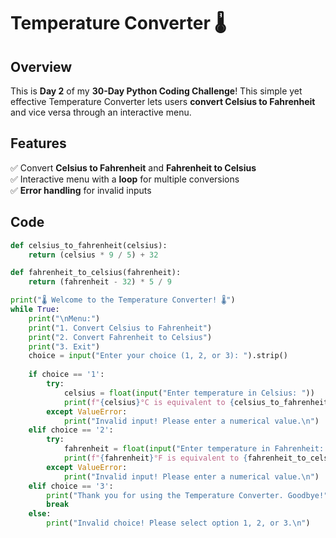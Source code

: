 # Temperature Converter 🌡️  

## Overview  
This is **Day 2** of my **30-Day Python Coding Challenge**! This simple yet effective Temperature Converter lets users **convert Celsius to Fahrenheit** and vice versa through an interactive menu.  

## Features  
✅ Convert **Celsius to Fahrenheit** and **Fahrenheit to Celsius**  
✅ Interactive menu with a **loop** for multiple conversions  
✅ **Error handling** for invalid inputs  

## Code  
```python
def celsius_to_fahrenheit(celsius):
    return (celsius * 9 / 5) + 32

def fahrenheit_to_celsius(fahrenheit):
    return (fahrenheit - 32) * 5 / 9

print("🌡️ Welcome to the Temperature Converter! 🌡️")
while True:
    print("\nMenu:")
    print("1. Convert Celsius to Fahrenheit")
    print("2. Convert Fahrenheit to Celsius")
    print("3. Exit")
    choice = input("Enter your choice (1, 2, or 3): ").strip()
    
    if choice == '1':
        try:
            celsius = float(input("Enter temperature in Celsius: "))
            print(f"{celsius}°C is equivalent to {celsius_to_fahrenheit(celsius):.2f}°F\n")
        except ValueError:
            print("Invalid input! Please enter a numerical value.\n")
    elif choice == '2':
        try:
            fahrenheit = float(input("Enter temperature in Fahrenheit: "))
            print(f"{fahrenheit}°F is equivalent to {fahrenheit_to_celsius(fahrenheit):.2f}°C\n")
        except ValueError:
            print("Invalid input! Please enter a numerical value.\n")
    elif choice == '3':
        print("Thank you for using the Temperature Converter. Goodbye!")
        break
    else:
        print("Invalid choice! Please select option 1, 2, or 3.\n")
